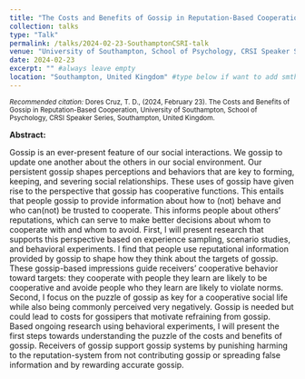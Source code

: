 ```yaml
---
title: "The Costs and Benefits of Gossip in Reputation-Based Cooperation"
collection: talks
type: "Talk"
permalink: /talks/2024-02-23-SouthamptonCSRI-talk
venue: "University of Southampton, School of Psychology, CRSI Speaker Series"
date: 2024-02-23 
excerpt: "" #always leave empty
location: "Southampton, United Kingdom" #type below if want to add smth
---
```

<small><i>Recommended citation:</i> Dores Cruz, T. D., (2024, February 23). The Costs and Benefits of Gossip in Reputation-Based Cooperation, University of Southampton, School of Psychology, CRSI Speaker Series, Southampton, United Kingdom.</small>

<strong>Abstract:</strong>

Gossip is an ever-present feature of our social interactions. We gossip to update one another about the others in our social environment. Our persistent gossip shapes perceptions and behaviors that are key to forming, keeping, and severing social relationships. These uses of gossip have given rise to the perspective that gossip has cooperative functions. This entails that people gossip to provide information about how to (not) behave and who can(not) be trusted to cooperate. This informs people about others’ reputations, which can serve to make better decisions about whom to cooperate with and whom to avoid. First, I will present research that supports this perspective based on experience sampling, scenario studies, and behavioral experiments. I find that people use reputational information provided by gossip to shape how they think about the targets of gossip. These gossip-based impressions guide receivers’ cooperative behavior toward targets: they cooperate with people they learn are likely to be cooperative and avoide people who they learn are likely to violate norms. Second, I focus on the puzzle of gossip as key for a cooperative social life while also being commonly perceived very negatively. Gossip is needed but could lead to costs for gossipers that motivate refraining from gossip. Based ongoing research using behavioral experiments, I will present the first steps towards understanding the puzzle of the costs and benefits of gossip. Receivers of gossip support gossip systems by punishing harming to the reputation-system from not contributing gossip or spreading false information and by rewarding accurate gossip.